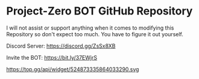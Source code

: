 # Project-Zero BOT GitHub Repository

I will not assist or support anything when it comes to modifying this Repository so don't expect too much. You have to figure it out yourself.

Discord Server: https://discord.gg/ZsSx8XB

Invite the BOT: https://bit.ly/37EWjrS


https://top.gg/api/widget/524873335864033290.svg


